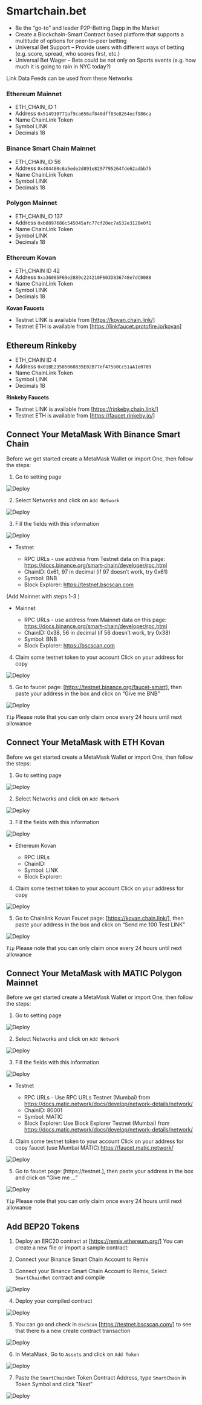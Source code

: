 # Smartchain.bet
- Be the “go-to” and leader P2P-Betting Dapp in the Market
- Create a Blockchain-Smart Contract based platform that supports a multitude of options for peer-to-peer betting
- Universal Bet Support – Provide users with different ways of betting (e.g. score, spread, who scores first, etc.)
- Universal Bet Wager – Bets could be not only on Sports events (e.g. how much it is going to rain in NYC today?)


Link Data Feeds can be used from these Networks

### Ethereum Mainnet
- ETH_CHAIN_ID 1
- Address `0x514910771af9ca656af840dff83e8264ecf986ca`
- Name ChainLink Token
- Symbol LINK
- Decimals 18

### Binance Smart Chain Mainnet
- ETH_CHAIN_ID 56
- Address `0x404460c6a5ede2d891e8297795264fde62adbb75`
- Name ChainLink Token
- Symbol LINK
- Decimals 18

### Polygon Mainnet
- ETH_CHAIN_ID 137
- Address `0xb0897686c545045afc77cf20ec7a532e3120e0f1`
- Name ChainLink Token
- Symbol LINK
- Decimals 18

### Ethereum Kovan
- ETH_CHAIN ID 42
- Address `0xa36085F69e2889c224210F603D836748e7dC0088` 
- Name ChainLink Token
- Symbol LINK
- Decimals 18

**Kovan Faucets**
- Testnet LINK is available from [https://kovan.chain.link/]
- Testnet ETH is available from [https://linkfaucet.protofire.io/kovan]


## Ethereum Rinkeby
- ETH_CHAIN ID 4
- Address `0x01BE23585060835E02B77ef475b0Cc51aA1e0709`
- Name ChainLink Token
- Symbol LINK
- Decimals 18

**Rinkeby Faucets**
- Testnet LINK is available from [https://rinkeby.chain.link/]
- Testnet ETH is available from [https://faucet.rinkeby.io/]

## Connect Your MetaMask With Binance Smart Chain

Before we get started create a MetaMask Wallet or import One, then follow the steps:

1. Go to setting page

![Deploy](/Images/settings_MetaMask.png)

2. Select Networks and click on `Add Network`

![Deploy](/Images/Add_network.png)

3. Fill the fields with this information

![Deploy](/Images/network_info.png)

- Testnet

    - RPC URLs - use address from Testnet data on this page: https://docs.binance.org/smart-chain/developer/rpc.html
    - ChainID: 0x61, 97 in decimal (if 97 doesn’t work, try 0x61)
    - Symbol: BNB
    - Block Explorer: https://testnet.bscscan.com

(Add Mainnet with steps 1-3 )

- Mainnet

    - RPC URLs - use address from Mainnet data on this page: https://docs.binance.org/smart-chain/developer/rpc.html
    - ChainID: 0x38, 56 in decimal (if 56 doesn’t work, try 0x38)
    - Symbol: BNB
    - Block Explorer: https://bscscan.com

4. Claim some testnet token to your account Click on your address for copy

![Deploy](/Images/copy_address.png)

5. Go to faucet page: [https://testnet.binance.org/faucet-smart], then paste your address in the box and click on “Give me BNB”

![Deploy](/Images/faucet.png)

`Tip`   Please note that you can only claim once every 24 hours until next allowance

## Connect Your MetaMask with ETH Kovan

Before we get started create a MetaMask Wallet or import One, then follow the steps:

1. Go to setting page

![Deploy](/Images/settings_MetaMask.png)

2. Select Networks and click on `Add Network`

![Deploy](/Images/Add_network.png)

3. Fill the fields with this information

![Deploy](/Images/network_info.png)

- Ethereum Kovan

    - RPC URLs
    - ChainID: 
    - Symbol: LINK
    - Block Explorer: 

4. Claim some testnet token to your account Click on your address for copy

![Deploy](/Images/.png)

5. Go to Chainlink Kovan Faucet page: [https://kovan.chain.link/], then paste your address in the box and click on “Send me 100 Test LINK”

![Deploy](/Images/kovan_faucet.png)

`Tip`   Please note that you can only claim once every 24 hours until next allowance

## Connect Your MetaMask with MATIC Polygon Mainnet

Before we get started create a MetaMask Wallet or import One, then follow the steps:

1. Go to setting page

![Deploy](/Images/settings_MetaMask.png)

2. Select Networks and click on `Add Network`

![Deploy](/Images/Add_network.png)

3. Fill the fields with this information

![Deploy](/Images/network_info.png)

- Testnet

    - RPC URLs - Use RPC URLs Testnet (Mumbai) from https://docs.matic.network/docs/develop/network-details/network/
    - ChainID: 80001
    - Symbol: MATIC
    - Block Explorer: Use Block Explorer Testnet (Mumbai) from https://docs.matic.network/docs/develop/network-details/network/



4. Claim some testnet token to your account Click on your address for copy
faucet (use Mumbai MATIC) https://faucet.matic.network/

![Deploy](/Images/copy_.png)

5. Go to faucet page: [https://testnet.], then paste your address in the box and click on “Give me ...”

![Deploy](/Images/fa.png)

`Tip`   Please note that you can only claim once every 24 hours until next allowance

## Add BEP20 Tokens

1. Deploy an ERC20 contract at [https://remix.ethereum.org/] You can create a new file or import a sample contract:

2. Connect your Binance Smart Chain Account to Remix


3. Connect your Binance Smart Chain Account to Remix, Select `SmartChainBet` contract and compile

![Deploy](/Images/compile.png)

4. Deploy your compiled contract 

![Deploy](/Images/new_contract.png)

5. You can go and check in `BscScan` [https://testnet.bscscan.com/] to see that there is a new create contract transaction

![Deploy](/Images/tx_details.png)

6. In MetaMask, Go to `Assets` and click on `Add Token`

![Deploy](/Images/AddToken.png)

7. Paste the `SmartChainBet` Token Contract Address, type `SmartChain` in Token Symbol and click "Next"

![Deploy](/Images/Add_Token.png)



